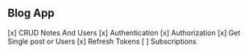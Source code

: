 ## Blog App

[x] CRUD Notes And Users
[x] Authentication
[x] Authorization
[x] Get Single post or Users
[x] Refresh Tokens
[ ] Subscriptions

